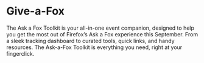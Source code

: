 # Give-a-Fox
The Ask a Fox Toolkit is your all-in-one event companion, designed to help you get the most out of Firefox’s Ask a Fox experience this September. From a sleek tracking dashboard to curated tools, quick links, and handy resources. The Ask-a-Fox Toolkit is everything you need, right at your fingerclick. 

